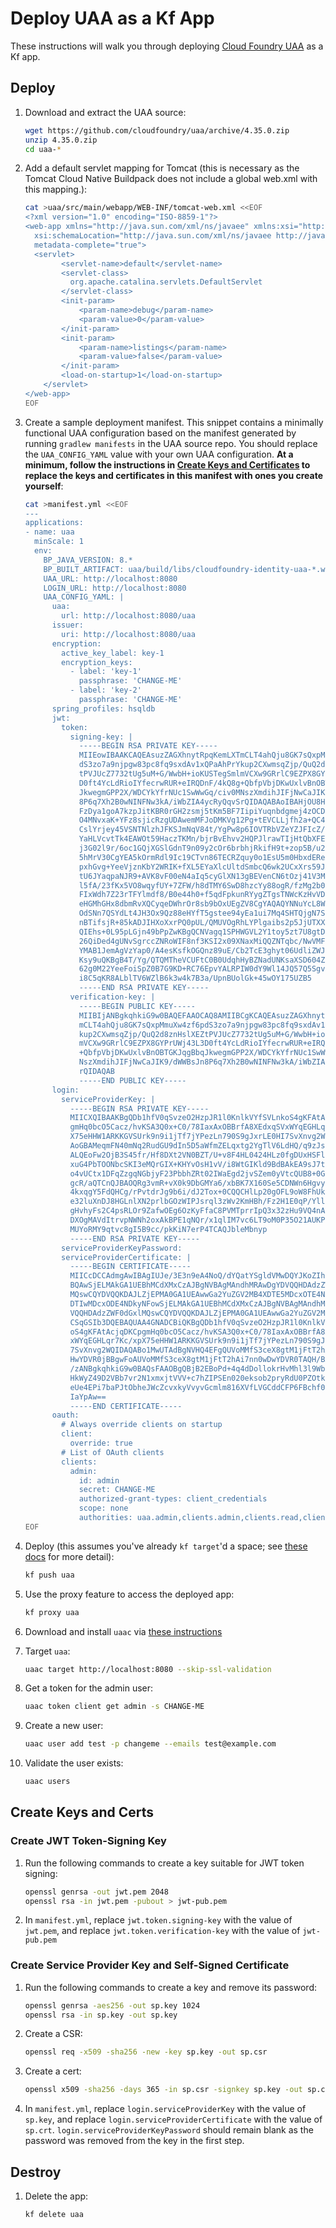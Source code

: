 # Deploy UAA as a Kf App

These instructions will walk you through deploying [Cloud Foundry UAA][uaa] as a Kf app.

## Deploy

1. Download and extract the UAA source:

    ```sh
    wget https://github.com/cloudfoundry/uaa/archive/4.35.0.zip
    unzip 4.35.0.zip
    cd uaa-*
    ```

1. Add a default servlet mapping for Tomcat (this is necessary as the
   Tomcat Cloud Native Buildpack does not include a global web.xml with this
   mapping.):

    ```sh
    cat >uaa/src/main/webapp/WEB-INF/tomcat-web.xml <<EOF
    <?xml version="1.0" encoding="ISO-8859-1"?>
    <web-app xmlns="http://java.sun.com/xml/ns/javaee" xmlns:xsi="http://www.w3.org/2001/XMLSchema-instance"
      xsi:schemaLocation="http://java.sun.com/xml/ns/javaee http://java.sun.com/xml/ns/javaee/web-app_3_0.xsd" version="3.0"
      metadata-complete="true">
      <servlet>
            <servlet-name>default</servlet-name>
            <servlet-class>
              org.apache.catalina.servlets.DefaultServlet
            </servlet-class>
            <init-param>
                <param-name>debug</param-name>
                <param-value>0</param-value>
            </init-param>
            <init-param>
                <param-name>listings</param-name>
                <param-value>false</param-value>
            </init-param>
            <load-on-startup>1</load-on-startup>
        </servlet>
    </web-app>
    EOF
    ```

1. Create a sample deployment manifest. This snippet contains a minimally functional UAA configuration based on the manifest generated by running `gradlew manifests` in the UAA source repo. You should replace the `UAA_CONFIG_YAML` value with your own UAA configuration. **At a minimum, follow the instructions in [Create Keys and Certificates][create-keys-and-certs] to replace the keys and certificates in this manifest with ones you create yourself**:

    ```sh
    cat >manifest.yml <<EOF
    ---
    applications:
    - name: uaa
      minScale: 1
      env:
        BP_JAVA_VERSION: 8.*
        BP_BUILT_ARTIFACT: uaa/build/libs/cloudfoundry-identity-uaa-*.war
        UAA_URL: http://localhost:8080
        LOGIN_URL: http://localhost:8080
        UAA_CONFIG_YAML: |
          uaa:
            url: http://localhost:8080/uaa
          issuer:
            uri: http://localhost:8080/uaa
          encryption:
            active_key_label: key-1
            encryption_keys:
              - label: 'key-1'
                passphrase: 'CHANGE-ME'
              - label: 'key-2'
                passphrase: 'CHANGE-ME'
          spring_profiles: hsqldb
          jwt:
            token:
              signing-key: |
                -----BEGIN RSA PRIVATE KEY-----
                MIIEowIBAAKCAQEAsuzZAGXhnytRpqKemLXTmCLT4ahQju8GK7sQxpMmuXw4zf6p
                dS3zo7a9njpgw83pc8fq9sxdAv1xQPaAhPrYkup2CXwmsqZjp/QuQ2d8znHslXEZ
                tPVJUcZ7732tUg5uM+G/WwbH+ioKUSTegSmlmVCXw9GRrlC9EZPX8GYPrUWj43L3
                D0ft4YcLdRioIYfecrwRUR+eIRQDnF/4kQ8g+QbfpVbjDKwUxlvBnOBTGKJqgBbq
                JkwegmGPP2X/WDCYkYfrNUc1SwWwGq/civ0MNszXmdihJIFjNwCaJIK9/dWWBsJn
                8P6q7Xh2B0wNINFNw3kA/iWbZIA4ycRyQqvSrQIDAQABAoIBAHjOU8HiCBEo9Ws2
                FzDya1goA7kzpJitKBR0rGH2zsmj5tKm5BF7IipiYuqnbdgmej4zOCDEYPR43HPJ
                O4MNvxaK+YFz8sjicRzgUDAwemMFJoDMKVg12Pg+tEVCLLjfh2a+QC4ciP8OTYL2
                CslYrjey45VSNTNlzhJFKSJmNqV84t/YgPw8p6IOVTRbVZeYZJFIcZ/9RJ8cBkxK
                YaHLVcvtTk4EAWOt59HaczTKMn/bjrBvEhvv2HQPJlrawTIjHtQbXFEu95+X7CFu
                j3G02l9r/6oc1GQjXGSlGdnT9n09y2cOr6brbhjRkifH9t+zop5B/u24Eo0MPvQK
                5hMrV30CgYEA5kOrmRdl9Ic19CTvn86TECRZquy0o1EsU5m0HbxdEReoNVDfFvq4
                pxhGvg+YeeVjznKbY2WRIK+fXL5EYaXlcUltdSmbcQ6wk2UCxXrs59JXT6kaul56
                tU6JYaqpaNJR9+AVK8vF00eN4aIq5cyGlXN13gBEVenCN6tOzj41V3MCgYEAxuxC
                l5fA/23fKx5VO8wqyfUY+7ZFW/h8dTMY6SwD8hzcYy88ogR/fzMg2b018NnKLKX0
                FIxWdh7Z23rTFYlmdf8/B0e44h0+f5qdFpkunRYygZTgsTNWcKzHvVDfKxpUaR9h
                eHGMhGHx8dbmRvXQCyqeDWhrOr8sb9bOxUEgZV8CgYAQAQYNNuYcL8WdOW/6MHZi
                OdSNn7QSYdLt4JH3Ox9Qz88eHYfT5gstee94yEa1ui7Mq4SHTQjgN7Sg0oyYKNqg
                nBTifsjR+85kADJIHXoXxrPQ0pUL/QMUVOgRhLYPlgaibs2p5JjUTXXcB9RpcmSs
                QIEhs+0L95pLGjn49bPpZwKBgQCNVagq1SPHWGVL2Y1toy5zt7U8gtDc+7xR+TAl
                26QiDed4gUNvSgrccZNRoWIF8nf3KSI2x09XNaxMiQQZNTqbc/NwVMFDxst1FoGu
                YMAB1JemAgVzYap0/A4esKsfkOGQnz89uE/Cb2TcE3ghyt06UdliZWJqpxIHlHPt
                Ksy9uQKBgB4T/Yg/QTQMTheVCUFtC0B0UdqhHyBZNadUNKsaXSD604Z7BN9mmjoW
                62g0M22YeeFoiSpZ0B7G9KD+RC76EpvYALRPIW0dY9Wl14JQ57Q5SgvHKhdJY0Sv
                i8C5qKR8ALblTV6WZlB6k3w4k7B3a/UpnBUolGk+45wOY175UZB5
                -----END RSA PRIVATE KEY-----
              verification-key: |
                -----BEGIN PUBLIC KEY-----
                MIIBIjANBgkqhkiG9w0BAQEFAAOCAQ8AMIIBCgKCAQEAsuzZAGXhnytRpqKemLXT
                mCLT4ahQju8GK7sQxpMmuXw4zf6pdS3zo7a9njpgw83pc8fq9sxdAv1xQPaAhPrY
                kup2CXwmsqZjp/QuQ2d8znHslXEZtPVJUcZ7732tUg5uM+G/WwbH+ioKUSTegSml
                mVCXw9GRrlC9EZPX8GYPrUWj43L3D0ft4YcLdRioIYfecrwRUR+eIRQDnF/4kQ8g
                +QbfpVbjDKwUxlvBnOBTGKJqgBbqJkwegmGPP2X/WDCYkYfrNUc1SwWwGq/civ0M
                NszXmdihJIFjNwCaJIK9/dWWBsJn8P6q7Xh2B0wNINFNw3kA/iWbZIA4ycRyQqvS
                rQIDAQAB
                -----END PUBLIC KEY-----
          login:
            serviceProviderKey: |
              -----BEGIN RSA PRIVATE KEY-----
              MIICXQIBAAKBgQDb1hfV0qSvzeO2HzpJR1l0KnlkVYfSVLnkoS4gKFAtAcjqDKCp
              gmHq0bcO5Cacz/hvKSA3Q0x+C0/78IaxAxOBBrfA8XEdxqSVxWYqEGHLqr7Kc/xp
              X75eHHW1ARKKGVSUrk9n9i1jTf7jYPezLn790S9gJxrLE0HI7SvXnvg2WQIDAQAB
              AoGBAMeqmFN40mNq2RudGU9dIn5D5aWfmZELqxtg2YgTlV6LdHQ/q9zJsy2X9G/u
              ALQEoFw2OjB3S45fr/Hf8DXt2VN0BZT/U+v8F4HL0424HLz0fgDUxHSFlEcl7+R/
              xuG4PbTOONbcSKI3eMQrGIX+KHYvOsH1vV/i8WtGIKld9BdBAkEA9sJ7tqKUI3w+
              o4vUCtx1DFqZzgqNGbjyF23PbbhZRt02IWaEgd2jvSZem0yVtcQUB8+0GE/iiEVA
              gcR/aQTCnQJBAOQRg3vmR+vX0k9DbGMYa6/xbBK7X160Se5CDNWn6HgvyFU3UB8s
              4kxqgY5FdQHCg/rPvtdrJg9b6i/dJ2Tox+0CQQCHlLp20gOFL9oW8FhUk2b4n7tM
              e32luXnDJ8HGLnlXN2prlbGOzWIPJsrql3zWv2KmHBh/Fz2H1E0qP/YllMj9AkAT
              gHvhyFs2C4psRLOr9ZafwOEg6OzKyFfaC8PVMTprrIpQ3x32zHu9VQ4nAEF1GRD4
              DXOgMAVdItrvpNWNh2oxAkBPE1qNQr/x1qlIM7vc6LT9oM0P35O21AUKPKfa8uq+
              MUYoRMY9qtvc8gI5B9cc/pkKiN7erP4TCAQJbleMbnyp
              -----END RSA PRIVATE KEY-----
            serviceProviderKeyPassword:
            serviceProviderCertificate: |
              -----BEGIN CERTIFICATE-----
              MIICcDCCAdmgAwIBAgIUJe/3E3n9eA4NoQ/dYQatYSgldVMwDQYJKoZIhvcNAQEL
              BQAwSjELMAkGA1UEBhMCdXMxCzAJBgNVBAgMAndhMRAwDgYDVQQHDAdzZWF0dGxl
              MQswCQYDVQQKDAJLZjEPMA0GA1UEAwwGa2YuZGV2MB4XDTE5MDcxOTE4NDkyNFoX
              DTIwMDcxODE4NDkyNFowSjELMAkGA1UEBhMCdXMxCzAJBgNVBAgMAndhMRAwDgYD
              VQQHDAdzZWF0dGxlMQswCQYDVQQKDAJLZjEPMA0GA1UEAwwGa2YuZGV2MIGfMA0G
              CSqGSIb3DQEBAQUAA4GNADCBiQKBgQDb1hfV0qSvzeO2HzpJR1l0KnlkVYfSVLnk
              oS4gKFAtAcjqDKCpgmHq0bcO5Cacz/hvKSA3Q0x+C0/78IaxAxOBBrfA8XEdxqSV
              xWYqEGHLqr7Kc/xpX75eHHW1ARKKGVSUrk9n9i1jTf7jYPezLn790S9gJxrLE0HI
              7SvXnvg2WQIDAQABo1MwUTAdBgNVHQ4EFgQUVoMMfS3ceX8gtM1jFtT2hAi7nn0w
              HwYDVR0jBBgwFoAUVoMMfS3ceX8gtM1jFtT2hAi7nn0wDwYDVR0TAQH/BAUwAwEB
              /zANBgkqhkiG9w0BAQsFAAOBgQBjB2EBoPd+4q4dDollokrHvMhl3l9Wboaxld3G
              HkWyZ49D2VBb7vr2N1xmxjtVVV+c7hZIPSEn020eksob2pryRdU0PZOtk2C1a+tW
              eUe4EPi7baPJtObheJWcZcvxkyVvyvGcmlm816XVfLVGCddCFP6FBchf07zuOguS
              IaYpAw==
              -----END CERTIFICATE-----
          oauth:
            # Always override clients on startup
            client:
              override: true
            # List of OAuth clients
            clients:
              admin:
                id: admin
                secret: CHANGE-ME
                authorized-grant-types: client_credentials
                scope: none
                authorities: uaa.admin,clients.admin,clients.read,clients.write,clients.secret
    EOF
    ```

1. Deploy (this assumes you've already `kf target`'d a space; see [these
   docs][create-space] for more detail):

    ```sh
    kf push uaa
    ```

1. Use the proxy feature to access the deployed app:

    ```sh
    kf proxy uaa
    ```

1. Download and install `uaac` via [these instructions](uaac-install)

1. Target `uaa`:

    ```sh
    uaac target http://localhost:8080 --skip-ssl-validation
    ```

1. Get a token for the admin user:

    ```sh
    uaac token client get admin -s CHANGE-ME
    ```

1. Create a new user:

    ```sh
    uaac user add test -p changeme --emails test@example.com
    ```

1. Validate the user exists:

    ```sh
    uaac users
    ```

## Create Keys and Certs

### Create JWT Token-Signing Key

1. Run the following commands to create a key suitable for JWT token signing:

    ```sh
    openssl genrsa -out jwt.pem 2048
    openssl rsa -in jwt.pem -pubout > jwt-pub.pem
    ```

1. In `manifest.yml`, replace `jwt.token.signing-key` with the value of
   `jwt.pem`, and replace `jwt.token.verification-key` with the value of
   `jwt-pub.pem`

### Create Service Provider Key and Self-Signed Certificate

1. Run the following commands to create a key and remove its password:

    ```sh
    openssl genrsa -aes256 -out sp.key 1024
    openssl rsa -in sp.key -out sp.key
    ```

1. Create a CSR:

    ```sh
    openssl req -x509 -sha256 -new -key sp.key -out sp.csr
    ```

1. Create a cert:

    ```sh
    openssl x509 -sha256 -days 365 -in sp.csr -signkey sp.key -out sp.crt
    ```

1. In `manifest.yml`, replace `login.serviceProviderKey` with the value of
   `sp.key`, and replace `login.serviceProviderCertificate` with the value of
   `sp.crt`. `login.serviceProviderKeyPassword` should remain blank as the
   password was removed from the key in the first step.

## Destroy

1. Delete the app:

    ```sh
    kf delete uaa
    ```

[uaa]: https://github.com/cloudfoundry/uaa
[uaac-install]: https://github.com/cloudfoundry/cf-uaac#installation
[create-space]: /docs/install.md#create-and-target-a-space
[create-keys-and-certs]: #create-keys-and-certs
